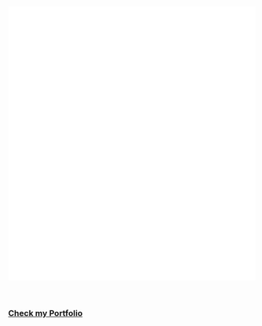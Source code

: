 ![Metrics](github-metrics.svg)

<br>

### [Check my Portfolio](https://devcodino-portfolio.onrender.com/)
